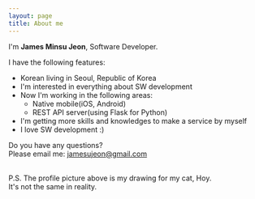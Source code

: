 ```yaml
---
layout: page
title: About me
---
```


I'm **James Minsu Jeon**, Software Developer.

I have the following features:

- Korean living in Seoul, Republic of Korea
- I'm interested in everything about SW development
- Now I'm working in the following areas:
  - Native mobile(iOS, Android)
  - REST API server(using Flask for Python)
- I'm getting more skills and knowledges to make a service by myself
- I love SW development :)

Do you have any questions?  
Please email me: jamesujeon@gmail.com

&nbsp;  
P.S. The profile picture above is my drawing for my cat, Hoy.  
It's not the same in reality.
